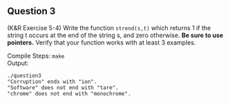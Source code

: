## Question 3

(K&R Exercise 5-4) Write the function <code>strend(s,t)</code> which returns 1 if the string t occurs at the end of the string s, and zero otherwise. **Be sure to use pointers.** Verify that your function works with at least 3 examples.

Compile Steps:
`make`  
Output:
```
./question3 
"Corruption" ends with "ion".
"Software" does not end with "tare".
"chrome" does not end with "monochrome".
```
